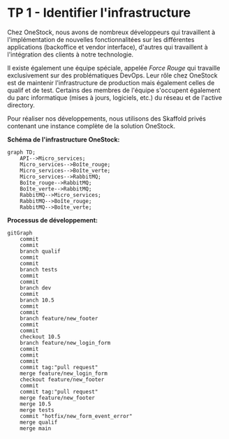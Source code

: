 # TP 1 - Identifier l'infrastructure

Chez OneStock, nous avons de nombreux développeurs qui travaillent à l'implémentation de nouvelles fonctionnalitées sur les différentes applications (backoffice et vendor interface), d'autres qui travaillent à l'intégration des clients à notre technologie.

Il existe également une équipe spéciale, appelée *Force Rouge* qui travaille exclusivement sur des problématiques DevOps. Leur rôle chez OneStock est de maintenir l'infrastructure de production mais également celles de qualif et de test. Certains des membres de l'équipe s'occupent également du parc informatique (mises à jours, logiciels, etc.) du réseau et de l'active directory.

Pour réaliser nos développements, nous utilisons des Skaffold privés contenant une instance complète de la solution OneStock.

**Schéma de l'infrastructure OneStock:**

```mermaid
graph TD;
    API-->Micro_services;
    Micro_services-->Boîte_rouge;
    Micro_services-->Boîte_verte;
    Micro_services-->RabbitMQ;
    Boîte_rouge-->RabbitMQ;
    Boîte_verte-->RabbitMQ;
    RabbitMQ-->Micro_services;
    RabbitMQ-->Boîte_rouge;
    RabbitMQ-->Boîte_verte;
```

**Processus de développement:**

```mermaid
gitGraph
    commit
    commit
    branch qualif
    commit
    commit
    branch tests
    commit
    commit
    branch dev
    commit
    branch 10.5
    commit
    commit
    branch feature/new_footer
    commit
    commit
    checkout 10.5
    branch feature/new_login_form
    commit
    commit
    commit
    commit tag:"pull request"
    merge feature/new_login_form
    checkout feature/new_footer
    commit
    commit tag:"pull request"
    merge feature/new_footer
    merge 10.5
    merge tests
    commit "hotfix/new_form_event_error"
    merge qualif
    merge main
